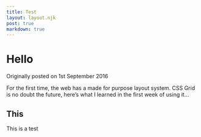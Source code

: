 ```yaml
---
title: Test
layout: layout.njk
post: true
markdown: true
---
```


# Hello

<p class="post-date">Originally posted on 1st September 2016</p>

<div class="lede-block">
    <p class="lede">For the first time, the web has a made for purpose layout system. CSS Grid is no doubt the future, here’s what I learned in the first week of using it&hellip;</p>
</div>

## This

This is a test 